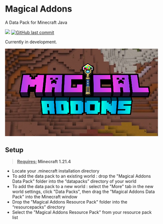 # Magical Addons

A Data Pack for Minecraft Java

[![](https://img.shields.io/github/v/release/Jatzylap/Magical-Addons?include_prereleases&label=pre-release&logo=github)](https://github.com/Jatzylap/Magical-Addons/releases/tag/alpha)
[![GitHub last commit](https://img.shields.io/github/last-commit/Jatzylap/Magical-Addons?logo=git&logoColor=white)](https://github.com/Jatzylap/Magical-Addons/commits/main)

Currently in development.

<img src="/src/thumbnail.png" alt="Image"/>

## Setup
> **<ins>Requires:</ins> Minecraft 1.21.4**
- Locate your .minecraft installation directory
- To add the data pack to an existing world : drop the "Magical Addons Data Pack" folder into the “datapacks” directory of your world
- To add the data pack to a new world : select the "More" tab in the new world settings, click "Data Packs", then drag the "Magical Addons Data Pack" into the Minecraft window
- Drop the "Magical Addons Resource Pack" folder into the “resourcepacks” directory
- Select the "Magical Addons Resource Pack" from your resource pack list
